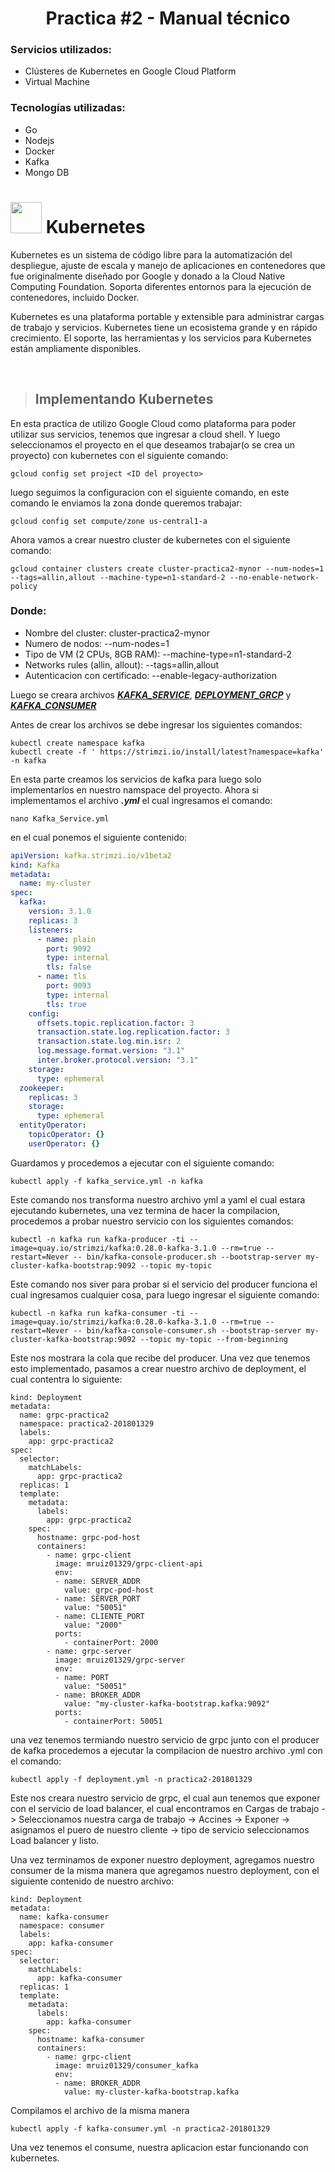 # <center>Practica #2 - Manual técnico </center>

### Servicios utilizados:
* Clústeres de Kubernetes en Google Cloud Platform
* Virtual Machine
  
### Tecnologías utilizadas:
* Go
* Nodejs
* Docker
* Kafka
* Mongo DB
  

# <img src="https://cursosdedesarrollo.com/wp-content/uploads/2020/03/k-logo.png" width="50"> Kubernetes

Kubernetes es un sistema de código libre para la automatización del despliegue, ajuste de escala y manejo de aplicaciones en contenedores que fue originalmente 
diseñado por Google y donado a la Cloud Native Computing Foundation. Soporta diferentes entornos para la ejecución de contenedores, incluido Docker.

Kubernetes es una plataforma portable y extensible para administrar cargas de trabajo y servicios. Kubernetes tiene un ecosistema grande y en rápido
crecimiento. El soporte, las herramientas y los servicios para Kubernetes están ampliamente disponibles.

<br>

> ## Implementando Kubernetes 
En esta practica de utilizo Google Cloud como plataforma para poder utilizar sus servicios, tenemos que ingresar a cloud shell. 
Y luego seleccionamos el proyecto en el que deseamos trabajar(o se crea un proyecto) con kubernetes con el siguiente comando:

```
gcloud config set project <ID del proyecto>
```

luego seguimos la configuracion con el siguiente comando, en este comando le enviamos la zona donde queremos trabajar:

```
gcloud config set compute/zone us-central1-a
```
 Ahora vamos a crear nuestro cluster de kubernetes con el siguiente comando:

```
gcloud container clusters create cluster-practica2-mynor --num-nodes=1 --tags=allin,allout --machine-type=n1-standard-2 --no-enable-network-policy
```
### Donde:

* Nombre del cluster: cluster-practica2-mynor
* Numero de nodos: --num-nodes=1
* Tipo de VM (2 CPUs, 8GB RAM): --machine-type=n1-standard-2
* Networks rules (allin, allout): --tags=allin,allout
* Autenticacion con certificado: --enable-legacy-authorization

Luego se creara archivos ***[KAFKA_SERVICE](../Kafka_Service.yml)***, ***[DEPLOYMENT_GRCP](../deployment_grcp.yml)*** y  ***[KAFKA_CONSUMER](../Kafka_consume.yml)***

Antes de crear los archivos se debe ingresar los siguientes comandos:

```
kubectl create namespace kafka
kubectl create -f ' https://strimzi.io/install/latest?namespace=kafka' -n kafka
```
En esta parte creamos los servicios de kafka para luego solo implementarlos en nuestro namspace del proyecto. Ahora si implementamos el archivo ***.yml*** el cual ingresamos el comando:

```
nano Kafka_Service.yml
```
en el cual ponemos el siguiente contenido:

```yml
apiVersion: kafka.strimzi.io/v1beta2
kind: Kafka
metadata:
  name: my-cluster
spec:
  kafka:
    version: 3.1.0
    replicas: 3
    listeners:
      - name: plain
        port: 9092
        type: internal
        tls: false
      - name: tls
        port: 9093
        type: internal
        tls: true
    config:
      offsets.topic.replication.factor: 3
      transaction.state.log.replication.factor: 3
      transaction.state.log.min.isr: 2
      log.message.format.version: "3.1"
      inter.broker.protocol.version: "3.1"
    storage:
      type: ephemeral
  zookeeper:
    replicas: 3
    storage:
      type: ephemeral
  entityOperator:
    topicOperator: {}
    userOperator: {}
```
Guardamos y procedemos a ejecutar con el siguiente comando:

```
kubectl apply -f kafka_service.yml -n kafka
```
Este comando nos transforma nuestro archivo yml a yaml el cual estara ejecutando kubernetes, una vez termina de hacer la compilacion, procedemos a probar nuestro servicio con los siguientes comandos:

```
kubectl -n kafka run kafka-producer -ti --image=quay.io/strimzi/kafka:0.28.0-kafka-3.1.0 --rm=true --restart=Never -- bin/kafka-console-producer.sh --bootstrap-server my-cluster-kafka-bootstrap:9092 --topic my-topic
```
Este comando nos siver para probar si el servicio del producer funciona el cual ingresamos cualquier cosa, para luego ingresar el siguiente comando:

```
kubectl -n kafka run kafka-consumer -ti --image=quay.io/strimzi/kafka:0.28.0-kafka-3.1.0 --rm=true --restart=Never -- bin/kafka-console-consumer.sh --bootstrap-server my-cluster-kafka-bootstrap:9092 --topic my-topic --from-beginning
```
Este nos mostrara la cola que recibe del producer. Una vez que tenemos esto implementado, pasamos a crear nuestro archivo de deployment, el cual contentra lo siguiente:

```apiVersion: apps/v1
kind: Deployment
metadata:
  name: grpc-practica2
  namespace: practica2-201801329
  labels:
    app: grpc-practica2
spec:
  selector:
    matchLabels:
      app: grpc-practica2
  replicas: 1
  template:
    metadata:
      labels:
        app: grpc-practica2
    spec:
      hostname: grpc-pod-host
      containers:
        - name: grpc-client
          image: mruiz01329/grpc-client-api
          env:
          - name: SERVER_ADDR
            value: grpc-pod-host
          - name: SERVER_PORT
            value: "50051"
          - name: CLIENTE_PORT
            value: "2000"
          ports:
            - containerPort: 2000
        - name: grpc-server
          image: mruiz01329/grpc-server
          env:
          - name: PORT
            value: "50051"
          - name: BROKER_ADDR
            value: "my-cluster-kafka-bootstrap.kafka:9092"
          ports:
            - containerPort: 50051
```
una vez tenemos termiando nuestro servicio de grpc junto con el producer de kafka procedemos a ejecutar la compilacion de nuestro archivo .yml con el comando:

```
kubectl apply -f deployment.yml -n practica2-201801329
```
Este nos creara nuestro servicio de grpc, el cual aun tenemos que exponer con el servicio de load balancer, el cual encontramos en Cargas de trabajo -> Seleccionamos 
nuestra carga de trabajo -> Accines -> Exponer -> asignamos el puero de nuestro cliente -> tipo de servicio seleccionamos Load balancer y listo.

Una vez terminamos de exponer nuestro deployment, agregamos nuestro consumer de la misma manera que agregamos nuestro deployment, con el siguiente contenido de nuestro archivo:

```apiVersion: apps/v1
kind: Deployment
metadata:
  name: kafka-consumer
  namespace: consumer
  labels:
    app: kafka-consumer
spec:
  selector:
    matchLabels:
      app: kafka-consumer
  replicas: 1
  template:
    metadata:
      labels:
        app: kafka-consumer
    spec:
      hostname: kafka-consumer
      containers:
        - name: grpc-client
          image: mruiz01329/consumer_kafka
          env:
          - name: BROKER_ADDR
            value: my-cluster-kafka-bootstrap.kafka

```
Compilamos el archivo de la misma manera
```
kubectl apply -f kafka-consumer.yml -n practica2-201801329
```
Una vez tenemos el consume, nuestra aplicacion estar funcionando con kubernetes.
